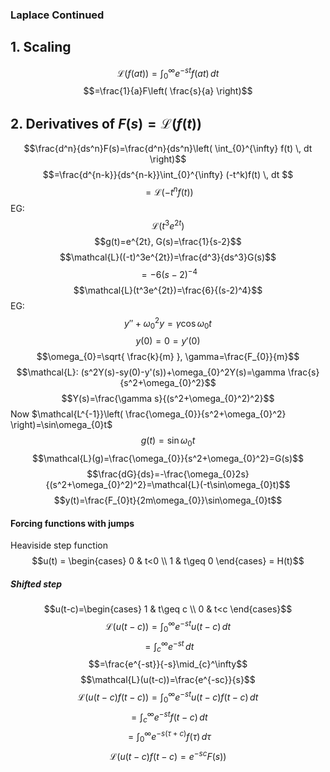 ### Laplace Continued
## 1. Scaling
$$\mathcal{L}(f(at))=\int_{0}^{\infty} e^{-st}f(at) \, dt $$
$$=\frac{1}{a}F\left( \frac{s}{a} \right)$$
## 2. Derivatives of $F(s)=\mathcal{L}(f(t))$
$$\frac{d^n}{ds^n}F(s)=\frac{d^n}{ds^n}\left( \int_{0}^{\infty} f(t) \, dt  \right)$$
$$=\frac{d^{n-k}}{ds^{n-k}}\int_{0}^{\infty} (-t^k)f(t) \, dt $$
$$=\mathcal{L}(-t^nf(t))$$
EG:
$$\mathcal{L}(t^3e^{2t})$$
$$g(t)=e^{2t}, G(s)=\frac{1}{s-2}$$
$$\mathcal{L}((-t)^3e^{2t})=\frac{d^3}{ds^3}G(s)$$
$$=-6(s-2)^{-4}$$
$$\mathcal{L}(t^3e^{2t})=\frac{6}{(s-2)^4}$$
EG:
$$y''+\omega_{0}^2y=\gamma \cos\omega_{0}t$$
$$y(0)=0=y'(0)$$
$$\omega_{0}=\sqrt{ \frac{k}{m} }, \gamma=\frac{F_{0}}{m}$$
$$\mathcal{L}: (s^2Y(s)-sy(0)-y'(s))+\omega_{0}^2Y(s)=\gamma  \frac{s}{s^2+\omega_{0}^2}$$
$$Y(s)=\frac{\gamma s}{(s^2+\omega_{0}^2)^2}$$
Now $\mathcal{L^{-1}}\left( \frac{\omega_{0}}{s^2+\omega_{0}^2} \right)=\sin\omega_{0}t$
$$g(t)=\sin\omega_{0}t$$
$$\mathcal{L}(g)=\frac{\omega_{0}}{s^2+\omega_{0}^2}=G(s)$$
$$\frac{dG}{ds}=-\frac{\omega_{0}2s}{(s^2+\omega_{0}^2)^2}=\mathcal{L}(-t\sin\omega_{0}t)$$
$$y(t)=\frac{F_{0}t}{2m\omega_{0}}\sin\omega_{0}t$$
#### Forcing functions with jumps
Heaviside step function
$$u(t) = \begin{cases}
0 & t<0 \\
1 & t\geq 0
\end{cases} = H(t)$$
##### Shifted step
$$u(t-c)=\begin{cases}
1 & t\geq c \\
0 & t<c
\end{cases}$$
$$\mathcal{L}(u(t-c))=\int_{0}^{\infty} e^{-st}u(t-c) \, dt $$
$$=\int_{c}^{\infty} e^{-st} \, dt $$
$$=\frac{e^{-st}}{-s}\mid_{c}^\infty$$
$$\mathcal{L}(u(t-c))=\frac{e^{-sc}}{s}$$
$$\mathcal{L}(u(t-c)f(t-c))=\int_{0}^{\infty} e^{-st}u(t-c)f(t-c) \, dt $$
$$=\int_{c}^{\infty} e^{-st}f(t-c) \, dt $$
$$=\int_{0}^{\infty} e^{-s(\tau+c)}f(\tau) \, d\tau $$
$$\mathcal{L}(u(t-c)f(t-c)=e^{-sc}F(s))$$